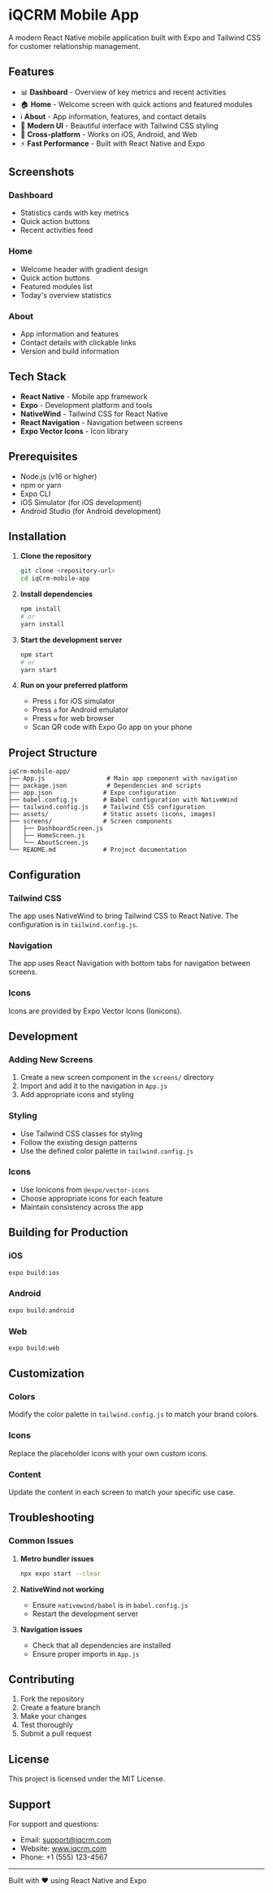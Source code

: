 # iQCRM Mobile App

A modern React Native mobile application built with Expo and Tailwind CSS for customer relationship management.

## Features

- 📊 **Dashboard** - Overview of key metrics and recent activities
- 🏠 **Home** - Welcome screen with quick actions and featured modules
- ℹ️ **About** - App information, features, and contact details
- 🎨 **Modern UI** - Beautiful interface with Tailwind CSS styling
- 📱 **Cross-platform** - Works on iOS, Android, and Web
- ⚡ **Fast Performance** - Built with React Native and Expo

## Screenshots

### Dashboard
- Statistics cards with key metrics
- Quick action buttons
- Recent activities feed

### Home
- Welcome header with gradient design
- Quick action buttons
- Featured modules list
- Today's overview statistics

### About
- App information and features
- Contact details with clickable links
- Version and build information

## Tech Stack

- **React Native** - Mobile app framework
- **Expo** - Development platform and tools
- **NativeWind** - Tailwind CSS for React Native
- **React Navigation** - Navigation between screens
- **Expo Vector Icons** - Icon library

## Prerequisites

- Node.js (v16 or higher)
- npm or yarn
- Expo CLI
- iOS Simulator (for iOS development)
- Android Studio (for Android development)

## Installation

1. **Clone the repository**
   ```bash
   git clone <repository-url>
   cd iqCrm-mobile-app
   ```

2. **Install dependencies**
   ```bash
   npm install
   # or
   yarn install
   ```

3. **Start the development server**
   ```bash
   npm start
   # or
   yarn start
   ```

4. **Run on your preferred platform**
   - Press `i` for iOS simulator
   - Press `a` for Android emulator
   - Press `w` for web browser
   - Scan QR code with Expo Go app on your phone

## Project Structure

```
iqCrm-mobile-app/
├── App.js                 # Main app component with navigation
├── package.json           # Dependencies and scripts
├── app.json              # Expo configuration
├── babel.config.js       # Babel configuration with NativeWind
├── tailwind.config.js    # Tailwind CSS configuration
├── assets/               # Static assets (icons, images)
├── screens/              # Screen components
│   ├── DashboardScreen.js
│   ├── HomeScreen.js
│   └── AboutScreen.js
└── README.md             # Project documentation
```

## Configuration

### Tailwind CSS
The app uses NativeWind to bring Tailwind CSS to React Native. The configuration is in `tailwind.config.js`.

### Navigation
The app uses React Navigation with bottom tabs for navigation between screens.

### Icons
Icons are provided by Expo Vector Icons (Ionicons).

## Development

### Adding New Screens
1. Create a new screen component in the `screens/` directory
2. Import and add it to the navigation in `App.js`
3. Add appropriate icons and styling

### Styling
- Use Tailwind CSS classes for styling
- Follow the existing design patterns
- Use the defined color palette in `tailwind.config.js`

### Icons
- Use Ionicons from `@expo/vector-icons`
- Choose appropriate icons for each feature
- Maintain consistency across the app

## Building for Production

### iOS
```bash
expo build:ios
```

### Android
```bash
expo build:android
```

### Web
```bash
expo build:web
```

## Customization

### Colors
Modify the color palette in `tailwind.config.js` to match your brand colors.

### Icons
Replace the placeholder icons with your own custom icons.

### Content
Update the content in each screen to match your specific use case.

## Troubleshooting

### Common Issues

1. **Metro bundler issues**
   ```bash
   npx expo start --clear
   ```

2. **NativeWind not working**
   - Ensure `nativewind/babel` is in `babel.config.js`
   - Restart the development server

3. **Navigation issues**
   - Check that all dependencies are installed
   - Ensure proper imports in `App.js`

## Contributing

1. Fork the repository
2. Create a feature branch
3. Make your changes
4. Test thoroughly
5. Submit a pull request

## License

This project is licensed under the MIT License.

## Support

For support and questions:
- Email: support@iqcrm.com
- Website: www.iqcrm.com
- Phone: +1 (555) 123-4567

---

Built with ❤️ using React Native and Expo 